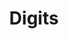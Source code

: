 ---
instagram: https://instagram.com/digits
linkedin: https://linkedin.com/company/digits-financial
logohandle: digits
sort: digits
title: Digits
twitter: https://x.com/digits
website: https://digits.com/
---